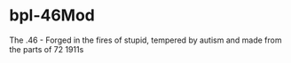 # bpl-46Mod
The .46 - Forged in the fires of stupid, tempered by autism and made from the parts of 72 1911s
